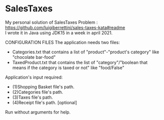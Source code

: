 # SalesTaxes
My personal solution of SalesTaxes Problem : https://github.com/luigiberrettini/sales-taxes-kata#readme  
I wrote it in Java using JDK15 in a week in april 2021.

CONFIGURATION FILES
The application needs two files:
* Categories.txt that contains a list of "product"-"product's category" like "chocolate bar-food"
* TaxedProduct.txt that contains the list of "category"/"boolean that means if the category is taxed or not" like "food/False"
  
Application's input required:
* (1)Shopping Basket file's path.
* (2)Categories file's path.
* (3)Taxes file's path.
* (4)Receipt file's path. [optional]

Run without arguments for help.
